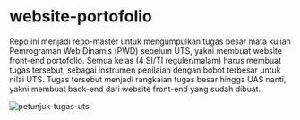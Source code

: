 # website-portofolio
Repo ini menjadi repo-master untuk mengumpulkan tugas besar mata kuliah Pemrograman Web Dinamis (PWD) sebelum UTS, yakni membuat website front-end portofolio.
Semua kelas (4 SI/TI reguler/malam) harus membuat tugas tersebut, sebagai instrumen penilaian dengan bobot terbesar untuk nilai UTS. Tugas tersebut menjadi rangkaian tugas besar hingga UAS nanti, yakni membuat back-end dari website front-end yang sudah dibuat.

![petunjuk-tugas-uts](https://user-images.githubusercontent.com/77085799/115705404-af83bb80-a396-11eb-9658-937f1e9040d8.PNG)



